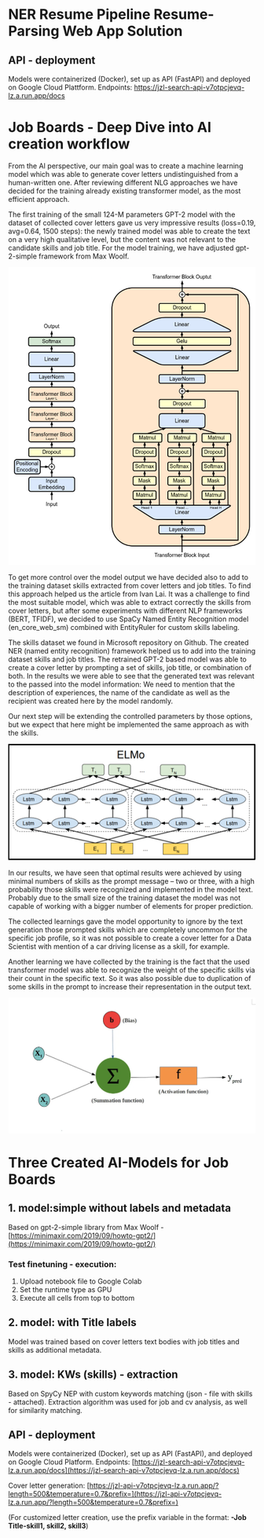 # NER Resume Pipeline Resume-Parsing Web App Solution 

## API - deployment
Models were containerized (Docker), set up as API (FastAPI) and deployed on Google Cloud Plattform.
Endpoints:  https://jzl-search-api-v7otpcjevq-lz.a.run.app/docs

# Job Boards - Deep Dive into AI creation workflow

From the AI perspective, our main goal was to create a machine learning model which was able to generate cover letters undistinguished from a human-written one. After reviewing different NLG approaches we have decided for the training already existing transformer model, as the most efficient approach.

The first training of the small 124-M parameters GPT-2 model with the dataset of collected cover letters gave us very impressive results (loss=0.19, avg=0.64, 1500 steps): the newly trained model was able to create the text on a very high qualitative level, but the content was not relevant to the candidate skills and job title. For the model training, we have adjusted gpt-2-simple framework from Max Woolf. 

![](Full_GPT_architecture.png)

To get more control over the model output we have decided also to add to the training dataset skills extracted from cover letters and job titles. To find this approach helped us the article from Ivan Lai. It was a challenge to find the most suitable model, which was able to extract correctly the skills from cover letters, but after some experiments with different NLP frameworks (BERT, TFIDF), we decided to use SpaCy Named Entity Recognition model (en\_core\_web\_sm) combined with EntityRuler for custom skills labeling.

The skills dataset we found in Microsoft repository on Github. The created NER (named entity recognition) framework helped us to add into the training dataset skills and job titles. The retrained GPT-2 based model was able to create a cover letter by prompting a set of skills, job title, or combination of both. In the results we were able to see that the generated text was relevant to the passed into the model information: We need to mention that the description of experiences, the name of the candidate as well as the recipient was created here by the model randomly. 

Our next step will be extending the controlled parameters by those options, but we expect that here might be implemented the same approach as with the skills.

![](elmo_structure.png)

In our results, we have seen that optimal results were achieved by using minimal numbers of skills as the prompt message – two or three, with a high probability those skills were recognized and implemented in the model text. Probably due to the small size of the training dataset the model was not capable of working with a bigger number of elements for proper prediction.

The collected learnings gave the model opportunity to ignore by the text generation those prompted skills which are completely uncommon for the specific job profile, so it was not possible to create a cover letter for a Data Scientist with mention of a car driving license as a skill, for example.

Another learning we have collected by the training is the fact that the used transformer model was able to recognize the weight of the specific skills via their count in the specific text. So it was also possible due to duplication of some skills in the prompt to increase their representation in the output text.

![](1_Bo2gNRKR3wDHzFsseDvMeg.webp)

# Three Created AI-Models for Job Boards 

## 1. model:simple without labels and metadata

Based on gpt-2-simple library from Max Woolf - [https://minimaxir.com/2019/09/howto-gpt2/](https://minimaxir.com/2019/09/howto-gpt2/)

### Test finetuning - execution:

1. Upload notebook file to Google Colab
2. Set the runtime type as GPU
3. Execute all cells from top to bottom

## 2. model: with Title labels 
Model was trained based on cover letters text bodies with job titles and skills as additional metadata.

##  3. model: KWs (skills) - extraction
Based on SpyCy NEP with custom keywords matching (json - file with skills - attached). 
Extraction algorithm was used for job and cv analysis, as well for similarity matching. 

## API - deployment
Models were containerized (Docker), set up as API (FastAPI), and deployed on Google Cloud Platform.
Endpoints: [https://jzl-search-api-v7otpcjevq-lz.a.run.app/docs](https://jzl-search-api-v7otpcjevq-lz.a.run.app/docs)

Cover letter generation: [https://jzl-api-v7otpcjevq-lz.a.run.app/?length=500&temperature=0.7&prefix=](https://jzl-api-v7otpcjevq-lz.a.run.app/?length=500&temperature=0.7&prefix=)

(For customized letter creation, use the prefix variable in the format: **-Job Title-skill1, skill2, skill3**)
